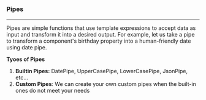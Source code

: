 ### Pipes
---

Pipes are simple functions that use template expressions to accept data as input and transform it into a desired output. For example, let us take a pipe to transform a component's birthday property into a human-friendly date using date pipe.

**Tyoes of Pipes**

1. **Builtin Pipes:** DatePipe, UpperCasePipe, LowerCasePipe, JsonPipe, etc...
2. **Custom Pipes**: We can create your own custom pipes when the built-in ones do not meet your needs